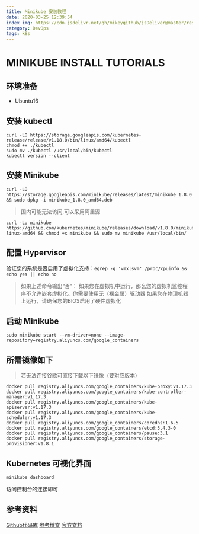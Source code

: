 ```yaml
---
title: Minikube 安装教程
date: 2020-03-25 12:39:54
index_img: https://cdn.jsdelivr.net/gh/mikeygithub/jsDeliver@master/resource/img/minikube.jpeg
category: DevOps
tags: k8s
---
```

# MINIKUBE INSTALL TUTORIALS

## 环境准备

- Ubuntu16

## 安装 kubectl

```text
curl -LO https://storage.googleapis.com/kubernetes-release/release/v1.18.0/bin/linux/amd64/kubectl
chmod +x ./kubectl
sudo mv ./kubectl /usr/local/bin/kubectl
kubectl version --client
```

## 安装 Minikube

```text
curl -LO https://storage.googleapis.com/minikube/releases/latest/minikube_1.8.0_amd64.deb && sudo dpkg -i minikube_1.8.0_amd64.deb
```

>国内可能无法访问,可以采用阿里源

```text
curl -Lo minikube https://github.com/kubernetes/minikube/releases/download/v1.8.0/minikube-linux-amd64 && chmod +x minikube && sudo mv minikube /usr/local/bin/
```

## 配置 Hypervisor

验证您的系统是否启用了虚拟化支持：`egrep -q 'vmx|svm' /proc/cpuinfo && echo yes || echo no`

>如果上述命令输出“否”：
 如果您在虚拟机中运行，那么您的虚拟机监控程序不允许嵌套虚拟化。你需要使用无（裸金属）驱动器
 如果您在物理机器上运行，请确保您的BIOS启用了硬件虚拟化

## 启动 Minikube

`sudo minikube start --vm-driver=none --image-repository=registry.aliyuncs.com/google_containers`

## 所需镜像如下

>若无法连接谷歌可直接下载以下镜像（要对应版本）

```text
docker pull registry.aliyuncs.com/google_containers/kube-proxy:v1.17.3
docker pull registry.aliyuncs.com/google_containers/kube-controller-manager:v1.17.3
docker pull registry.aliyuncs.com/google_containers/kube-apiserver:v1.17.3
docker pull registry.aliyuncs.com/google_containers/kube-scheduler:v1.17.3
docker pull registry.aliyuncs.com/google_containers/coredns:1.6.5
docker pull registry.aliyuncs.com/google_containers/etcd:3.4.3-0
docker pull registry.aliyuncs.com/google_containers/pause:3.1
docker pull registry.aliyuncs.com/google_containers/storage-provisioner:v1.8.1
```
    
## Kubernetes 可视化界面

`minikube dashboard`

访问控制台的连接即可

## 参考资料

[Github代码库](https://github.com/AliyunContainerService/minikube)
[参考博文](https://yq.aliyun.com/articles/221687)
[官方文档](https://minikube.sigs.k8s.io/docs/start/)
